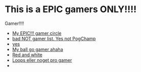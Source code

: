# This is a EPIC gamers ONLY!!!!

Gamer!!!!

- [My EPIC!!! gamer circle](circle/)
- [bad NOT gamer list. Yes not PogChamp](to-do.txt)
- [yes](stickman/)
- [My ball go gamer ahaha](jump-cricle/)
- [Red and white](Logiske/)
- [Loops eller noget pro gamer](loop/) 
- 